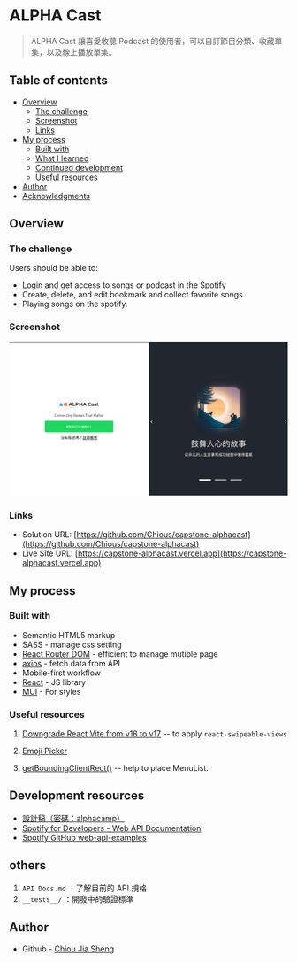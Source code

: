# ALPHA Cast

> ALPHA Cast 讓喜愛收聽 Podcast 的使用者，可以自訂節目分類、收藏單集，以及線上播放單集。

## Table of contents

- [Overview](#overview)
  - [The challenge](#the-challenge)
  - [Screenshot](#screenshot)
  - [Links](#links)
- [My process](#my-process)
  - [Built with](#built-with)
  - [What I learned](#what-i-learned)
  - [Continued development](#continued-development)
  - [Useful resources](#useful-resources)
- [Author](#author)
- [Acknowledgments](#acknowledgments)

## Overview

### The challenge

Users should be able to:

- Login and get access to songs or podcast in the Spotify
- Create, delete, and edit bookmark and collect favorite songs.
- Playing songs on the spotify.

### Screenshot

![](./screenshot.png)

### Links

- Solution URL: [https://github.com/Chious/capstone-alphacast](https://github.com/Chious/capstone-alphacast)
- Live Site URL: [https://capstone-alphacast.vercel.app](https://capstone-alphacast.vercel.app)

## My process

### Built with

- Semantic HTML5 markup
- SASS - manage css setting
- [React Router DOM](https://reactrouter.com/en/main) - efficient to manage mutiple page
- [axios](https://www.npmjs.com/package/axios) - fetch data from API
- Mobile-first workflow
- [React](https://reactjs.org/) - JS library
- [MUI](https:mui.com/) - For styles

### Useful resources

1. [Downgrade React Vite from v18 to v17](https://dev.to/ifeanyichima/how-to-downgrade-from-react-18-to-1702-818) -- to apply `react-swipeable-views`
2. [Emoji Picker](https://www.npmjs.com/package/emoji-picker-react)

3. [getBoundingClientRect()](https://developer.mozilla.org/en-US/docs/Web/API/Element/getBoundingClientRect) -- help to place MenuList.

## Development resources

- [設計稿（密碼：alphacamp）](https://www.figma.com/file/yRwY6jkmQbysRBIqr7A0bv/Capstone-Podcast?type=design&node-id=0-1&mode=design)
- [Spotify for Developers - Web API Documentation](https://developer.spotify.com/documentation/web-api)
- [Spotify GitHub web-api-examples](https://github.com/spotify/web-api-examples)

## others

1.  `API Docs.md` ：了解目前的 API 規格
2.  `__tests__/` ：開發中的驗證標準

## Author

- Github - [Chiou Jia Sheng](https://github.com/Chious)
